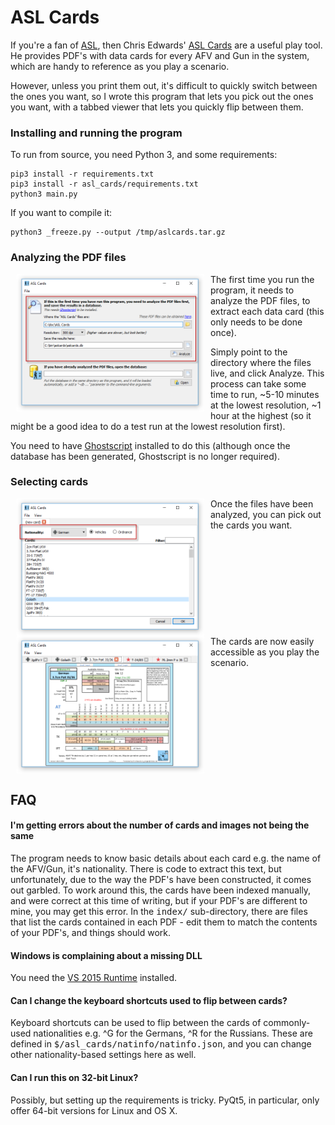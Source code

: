 # ASL Cards

If you're a fan of [ASL](https://en.wikipedia.org/wiki/Advanced_Squad_Leader), then Chris Edwards' [ASL Cards](http://aslcards.com) are a useful play tool. He provides PDF's with data cards for every AFV and Gun in the system, which are handy to reference as you play a scenario.

However, unless you print them out, it's difficult to quickly switch between the ones you want, so I wrote this program that lets you pick out the ones you want, with a tabbed viewer that lets you quickly flip between them.

### Installing and running the program

To run from source, you need Python 3, and some requirements:
```
pip3 install -r requirements.txt
pip3 install -r asl_cards/requirements.txt
python3 main.py
```

If you want to compile it:
```
python3 _freeze.py --output /tmp/aslcards.tar.gz
```

### Analyzing the PDF files
<img src="doc/analyze-files.png" width="300" align="left" hspace="10">The first time you run the program, it needs to analyze the PDF files, to extract each data card (this only needs to be done once).

Simply point to the directory where the files live, and click Analyze. This process can take some time to run, ~5-10 minutes at the lowest resolution, ~1 hour at the highest (so it might be a good idea to do a test run at the lowest resolution first).

You need to have [Ghostscript](https://ghostscript.com/download/gsdnld.html) installed to do this (although once the database has been generated, Ghostscript is no longer required).
<br clear="all">

### Selecting cards
<img src="doc/add-card.png" width="300" align="left" hspace="10">Once the files have been analyzed, you can pick out the cards you want.
<br clear="all">
<img src="doc/view-cards.png" width="300" align="left" hspace="10">The cards are now easily accessible as you play the scenario.
<br clear="all">

<a name="faq"></a>
## FAQ

#### I'm getting errors about the number of cards and images not being the same
The program needs to know basic details about each card e.g. the name of the AFV/Gun, it's nationality. There is code to extract this text, but unfortunately, due to the way the PDF's have been constructed, it comes out garbled. To work around this, the cards have been indexed manually, and were correct at this time of writing, but if your PDF's are different to mine, you may get this error. In the <tt>index/</tt> sub-directory, there are files that list the cards contained in each PDF - edit them to match the contents of your PDF's, and things should work.

#### Windows is complaining about a missing DLL
You need the [VS 2015 Runtime](https://www.microsoft.com/en-us/download/details.aspx?id=48145) installed.

#### Can I change the keyboard shortcuts used to flip between cards?
Keyboard shortcuts can be used to flip between the cards of commonly-used nationalities e.g. ^G for the Germans, ^R for the Russians. These are defined in <tt>$/asl_cards/natinfo/natinfo.json</tt>, and you can change other nationality-based settings here as well.

#### Can I run this on 32-bit Linux?
Possibly, but setting up the requirements is tricky. PyQt5, in particular, only offer 64-bit versions for Linux and OS X.
